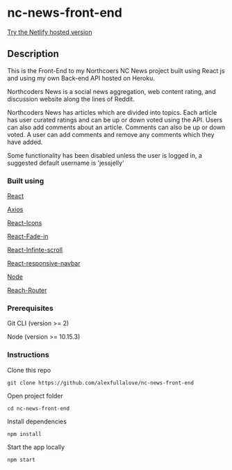 # nc-news-front-end

[Try the Netlify hosted version](https://alex-nc-news.netlify.com/)

## Description

This is the Front-End to my Northcoers NC News project built using React js and using my own Back-end API hosted on Heroku.

Northcoders News is a social news aggregation, web content rating, and discussion website along the lines of Reddit.

Northcoders News has articles which are divided into topics. Each article has user curated ratings and can be up or down voted using the API. Users can also add comments about an article. Comments can also be up or down voted. A user can add comments and remove any comments which they have added.

Some functionality has been disabled unless the user is logged in, a suggested default username is 'jessjelly'

### Built using

[React](https://reactjs.org/)

[Axios](https://github.com/axios/axios)

[React-Icons](https://www.npmjs.com/package/react-icons)

[React-Fade-in](https://www.npmjs.com/package/react-fade-in)

[React-Infinte-scroll](https://www.npmjs.com/package/react-infinite-scroller)

[React-responsive-navbar](https://www.npmjs.com/package/react-responsive-navbar)

[Node](https://nodejs.org/en/)

[Reach-Router](https://reach.tech/router)

### Prerequisites

Git CLI (version >= 2)

Node (version >= 10.15.3)

### Instructions

Clone this repo

`git clone https://github.com/alexfullalove/nc-news-front-end`

Open project folder

`cd nc-news-front-end`

Install dependencies

`npm install`

Start the app locally

`npm start`
